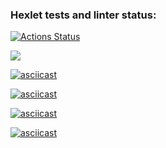 ### Hexlet tests and linter status:
[![Actions Status](https://github.com/HellWorld89/frontend-project-44/actions/workflows/hexlet-check.yml/badge.svg)](https://github.com/HellWorld89/frontend-project-44/actions)

<a href="https://codeclimate.com/github/HellWorld89/frontend-project-44/maintainability"><img src="https://api.codeclimate.com/v1/badges/19e8b77564613c524891/maintainability" /></a>

[![asciicast](https://asciinema.org/a/NFUh6iG2eHjI2ZVSt1Sv3HYrK.svg)](https://asciinema.org/a/NFUh6iG2eHjI2ZVSt1Sv3HYrK)

[![asciicast](https://asciinema.org/a/LegmQWYVNuD9LVJHcBvn6xbG0.svg)](https://asciinema.org/a/LegmQWYVNuD9LVJHcBvn6xbG0)

[![asciicast](https://asciinema.org/a/fhU7dyCsSMkL3TGO4kF8zDKGl.svg)](https://asciinema.org/a/fhU7dyCsSMkL3TGO4kF8zDKGl)

[![asciicast](https://asciinema.org/a/BKWeppTTLnkS5f6eSlTbTcqzv.svg)](https://asciinema.org/a/BKWeppTTLnkS5f6eSlTbTcqzv)